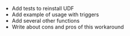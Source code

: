 - Add tests to reinstall UDF
- Add example of usage with triggers
- Add several other functions
- Write about cons and pros of this workaround

